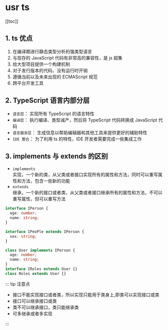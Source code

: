 # usr ts

[[toc]]

## 1. ts 优点

1. 在编译期进行静态类型分析的强类型语言
2. 与现存的 JavaScript 代码有非常高的兼容性，是 js 超集
3. 给大型项目提供一个构建机制
4. 对于发行版本的代码，没有运行时开销
5. 遵循当前以及未来出现的 ECMAScript 规范
6. 跨平台开发工具

## 2. TypeScript 语言内部分层

- `语言层`： 实现所有 TypeScript 的语言特性
- `编译层`： 执行编译、类型减产，然后将 TypeScript 代码转换成 JavaScript 代码
- `语言服务层`： 生成信息以帮助编辑器和其他工具来提供更好的辅助特性
- `IDE 整合`： 为了利用 ts 的特性，IDE 开发者需要完成一些集成工作

## 3. implements 与 extends 的区别

- `implements`  
   实现，一个新的类，从父类或者接口实现所有的属性和方法，同时可以重写属性和方法，包含一些新的功能
- `extends`  
   继承，一个新的接口或者类，从父类或者接口继承所有的属性和方法，不可以重写属性，但可以重写方法

```ts
interface IPerson {
  age: number;
  name: string;
}

interface IPeoPle extends IPerson {
  sex: string;
}

class User implements IPerson {
  age: number;
  name: string;
}
interface IRoles extends User {}
class Roles extends User {}
```

::: tip 注意点

- 接口不能实现接口或者类，所以实现只能用于类身上,即类可以实现接口或类
- 接口可以继承接口或类
- 类不可以继承接口，类只能继承类
- 可多继承或者多实现

:::
